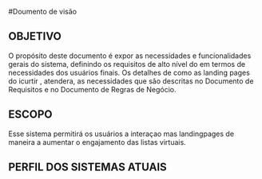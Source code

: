 #Doumento de visão

## OBJETIVO 

O propósito deste documento é expor as necessidades e funcionalidades
gerais do sistema, definindo os requisitos de alto nível do em termos de necessidades dos
usuários finais. Os detalhes de como as landing pages do icurtir , atendera, as necessidades que são descritas no Documento de Requisitos e no
Documento de Regras de Negócio.

## ESCOPO

Esse sistema permitirá os usuários a interaçao mas landingpages de maneira a aumentar o engajamento das listas virtuais.

## PERFIL DOS SISTEMAS ATUAIS 


